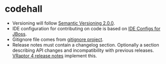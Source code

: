 codehall
========

- Versioning will follow [Semantic Versioning 2.0.0](http://semver.org/).
- IDE configuration for contributing on code is based on [IDE Configs for JBoss](https://github.com/jboss/ide-config).
- Gitignore file comes from [gitignore project](https://github.com/github/gitignore).
- Release notes must contain a changelog section. Optionally a section describing API changes and incompatibility with previous releases. [VRaptor 4 release notes](https://github.com/caelum/vraptor4/releases) implement this.